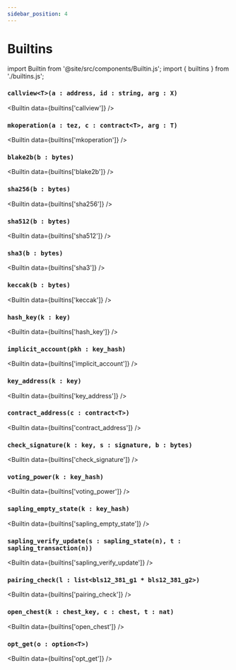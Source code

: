 ```yaml
---
sidebar_position: 4
---
```


# Builtins

import Builtin from '@site/src/components/Builtin.js';
import { builtins } from './builtins.js';

### `callview<T>(a : address, id : string, arg : X)`

<Builtin data={builtins['callview']} />

### `mkoperation(a : tez, c : contract<T>, arg : T)`

<Builtin data={builtins['mkoperation']} />

### `blake2b(b : bytes)`

<Builtin data={builtins['blake2b']} />

### `sha256(b : bytes)`

<Builtin data={builtins['sha256']} />

### `sha512(b : bytes)`

<Builtin data={builtins['sha512']} />

### `sha3(b : bytes)`

<Builtin data={builtins['sha3']} />

### `keccak(b : bytes)`

<Builtin data={builtins['keccak']} />

### `hash_key(k : key)`

<Builtin data={builtins['hash_key']} />

### `implicit_account(pkh : key_hash)`

<Builtin data={builtins['implicit_account']} />

### `key_address(k : key)`

<Builtin data={builtins['key_address']} />

### `contract_address(c : contract<T>)`

<Builtin data={builtins['contract_address']} />

### `check_signature(k : key, s : signature, b : bytes)`

<Builtin data={builtins['check_signature']} />

### `voting_power(k : key_hash)`

<Builtin data={builtins['voting_power']} />

### `sapling_empty_state(k : key_hash)`

<Builtin data={builtins['sapling_empty_state']} />

### `sapling_verify_update(s : sapling_state(n), t : sapling_transaction(n))`

<Builtin data={builtins['sapling_verify_update']} />

### `pairing_check(l : list<bls12_381_g1 * bls12_381_g2>)`

<Builtin data={builtins['pairing_check']} />

### `open_chest(k : chest_key, c : chest, t : nat)`

<Builtin data={builtins['open_chest']} />

### `opt_get(o : option<T>)`

<Builtin data={builtins['opt_get']} />

